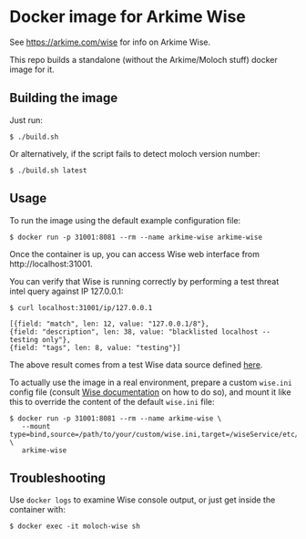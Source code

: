 # Docker image for Arkime Wise

See https://arkime.com/wise for info on Arkime Wise.

This repo builds a standalone (without the Arkime/Moloch stuff) docker image for it.

## Building the image

Just run:

```$ ./build.sh```

Or alternatively, if the script fails to detect moloch version number:

```$ ./build.sh latest```

## Usage

To run the image using the default example configuration file:

```
$ docker run -p 31001:8081 --rm --name arkime-wise arkime-wise
```

Once the container is up, you can access Wise web interface from http://localhost:31001.

You can verify that Wise is running correctly by performing a test threat intel query against IP 127.0.0.1:

```
$ curl localhost:31001/ip/127.0.0.1

[{field: "match", len: 12, value: "127.0.0.1/8"},
{field: "description", len: 38, value: "blacklisted localhost -- testing only"},
{field: "tags", len: 8, value: "testing"}]

```
The above result comes from a test Wise data source defined [here](https://github.com/mmta/arkime-wise/blob/b484c4a6f35e4954a61867144cec6009c2dbf22f/wise.ini#L67-L73).

To actually use the image in a real environment, prepare a custom ```wise.ini``` config file (consult [Wise documentation](https://arkime.com/wise) on how to do so), and mount it like this to override the content of the default ```wise.ini``` file:

```
$ docker run -p 31001:8081 --rm --name arkime-wise \
   --mount type=bind,source=/path/to/your/custom/wise.ini,target=/wiseService/etc/wise.ini \
   arkime-wise 
```

## Troubleshooting

Use ```docker logs``` to examine Wise console output, or just get inside the container with:

```
$ docker exec -it moloch-wise sh
```
